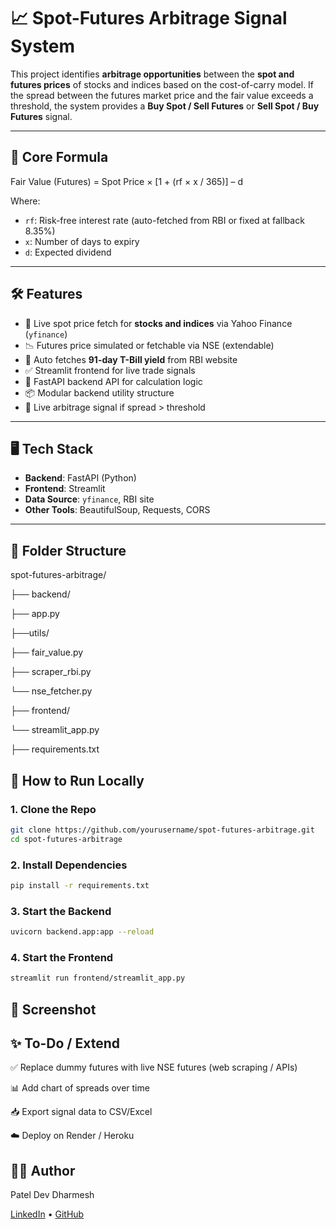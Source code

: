 # 📈 Spot-Futures Arbitrage Signal System

This project identifies **arbitrage opportunities** between the **spot and futures prices** of stocks and indices based on the cost-of-carry model. If the spread between the futures market price and the fair value exceeds a threshold, the system provides a **Buy Spot / Sell Futures** or **Sell Spot / Buy Futures** signal.

---

## 🧠 Core Formula

Fair Value (Futures) = Spot Price × [1 + (rf × x / 365)] – d

Where:
- `rf`: Risk-free interest rate (auto-fetched from RBI or fixed at fallback 8.35%)
- `x`: Number of days to expiry
- `d`: Expected dividend

---

## 🛠️ Features

- 📡 Live spot price fetch for **stocks and indices** via Yahoo Finance (`yfinance`)
- 📉 Futures price simulated or fetchable via NSE (extendable)
- 🔄 Auto fetches **91-day T-Bill yield** from RBI website
- ✅ Streamlit frontend for live trade signals
- 🚀 FastAPI backend API for calculation logic
- 📦 Modular backend utility structure
- 🔔 Live arbitrage signal if spread > threshold

---

## 🖥️ Tech Stack

- **Backend**: FastAPI (Python)
- **Frontend**: Streamlit
- **Data Source**: `yfinance`, RBI site
- **Other Tools**: BeautifulSoup, Requests, CORS

---

## 📂 Folder Structure
spot-futures-arbitrage/

├── backend/

  ├── app.py

├──utils/

  ├── fair_value.py
  
  ├── scraper_rbi.py
  
  └── nse_fetcher.py
  
├── frontend/

  └── streamlit_app.py
  
├── requirements.txt


## 🚀 How to Run Locally

### 1. Clone the Repo
```bash
git clone https://github.com/yourusername/spot-futures-arbitrage.git
cd spot-futures-arbitrage
```
### 2. Install Dependencies
```bash
pip install -r requirements.txt
```
### 3. Start the Backend
```bash
uvicorn backend.app:app --reload
```
### 4. Start the Frontend
```bash
streamlit run frontend/streamlit_app.py
```

## 📸 Screenshot

## ✨ To-Do / Extend
✅ Replace dummy futures with live NSE futures (web scraping / APIs)

📊 Add chart of spreads over time

📥 Export signal data to CSV/Excel

☁️ Deploy on Render / Heroku

## 👨‍💻 Author
Patel Dev Dharmesh

[LinkedIn](https://www.linkedin.com/in/devdpatel0005/) • [GitHub](https://github.com/devpatel0005)
